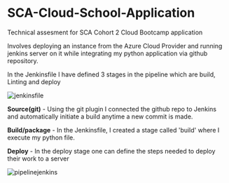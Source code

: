 # SCA-Cloud-School-Application
Technical assesment for SCA Cohort 2 Cloud Bootcamp application

Involves deploying an instance from the Azure Cloud Provider and running jenkins server on it while integrating my python application via github repository.

In the Jenkinsfile I have defined 3 stages in the pipeline which are build, Linting and deploy

![jenkinsfile](https://user-images.githubusercontent.com/42536943/126755704-60fcbe4c-e8a8-469b-85a1-7353ed62857e.JPG)

**Source(git)** - Using the git plugin I connected the github repo to Jenkins and automatically initiate a build anytime a new commit is made.

**Build/package** - In the Jenkinsfile, I created a stage called 'build' where I execute my python file.

**Deploy** - In the deploy stage one can define the steps needed to deploy their work to a server

![pipelinejenkins](https://user-images.githubusercontent.com/42536943/126755318-8cf3063e-7f0b-489c-8a84-f19f409e3220.JPG)

